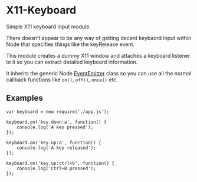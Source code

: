 X11-Keyboard
============
Simple X11 keyboard input module.

There doesn't appear to be any way of getting decent keybaord input within Node that specifies things like the keyRelease event.

This module creates a dummy X11 window and attaches a keyboard listener to it so you can extract detailed keyboard information.

It inherits the generic Node [EventEmitter](http://nodejs.org/api/events.html#events_class_events_eventemitter) class so you can use all the normal callback functions like `on()`, `off()`, `once()` etc.


Examples
--------

	var keyboard = new require('./app.js');

	keyboard.on('key.down:a', function() {
		console.log('A key pressed');
	});

	keyboard.on('key.up:a', function() {
		console.log('A key released');
	});

	keyboard.on('key.up:ctrl+b', function() {
		console.log('Ctrl+B pressed');
	});

